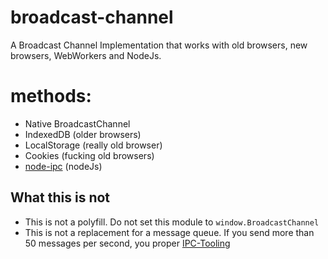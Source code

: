 # broadcast-channel
A Broadcast Channel Implementation that works with old browsers, new browsers, WebWorkers and NodeJs.


# methods:

- Native BroadcastChannel
- IndexedDB (older browsers)
- LocalStorage (really old browser)
- Cookies (fucking old browsers)
- [node-ipc](https://www.npmjs.com/package/node-ipc) (nodeJs)



## What this is not
- This is not a polyfill. Do not set this module to `window.BroadcastChannel`
- This is not a replacement for a message queue. If you send more than 50 messages per second, you proper [IPC-Tooling](https://en.wikipedia.org/wiki/Message_queue)
